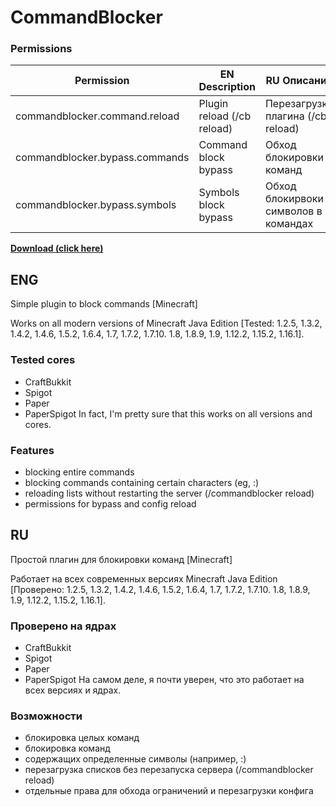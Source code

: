 # CommandBlocker

### Permissions
| Permission | EN Description | RU Описание |
| ------ | ------ | ------ |
| commandblocker.command.reload | Plugin reload (/cb reload) | Перезагрузка плагина (/cb reload) |
| commandblocker.bypass.commands | Command block bypass | Обход блокировки команд |
| commandblocker.bypass.symbols | Symbols block bypass | Обход блокирвоки символов в командах |

**[Download (click here)](https://github.com/Drygok/CommandBlocker/releases)**

## ENG

 Simple plugin to block commands [Minecraft]
 
Works on all modern versions of Minecraft Java Edition [Tested: 1.2.5, 1.3.2, 1.4.2, 1.4.6, 1.5.2, 1.6.4, 1.7, 1.7.2, 1.7.10. 1.8, 1.8.9, 1.9, 1.12.2, 1.15.2, 1.16.1]. 

### Tested cores 
- CraftBukkit
- Spigot
- Paper
- PaperSpigot
 In fact, I'm pretty sure that this works on all versions and cores.
### Features
- blocking entire commands
- blocking commands containing certain characters (eg, :)
- reloading lists without restarting the server (/commandblocker reload)
- permissions for bypass and config reload


## RU

 Простой плагин для блокировки команд [Minecraft]
 
Работает на всех современных версиях Minecraft Java Edition [Проверено: 1.2.5, 1.3.2, 1.4.2, 1.4.6, 1.5.2, 1.6.4, 1.7, 1.7.2, 1.7.10. 1.8, 1.8.9, 1.9, 1.12.2, 1.15.2, 1.16.1]. 

### Проверено на ядрах
- CraftBukkit
- Spigot
- Paper
- PaperSpigot
 На самом деле, я почти уверен, что это работает на всех версиях и ядрах.
### Возможности
- блокировка целых команд
- блокировка команд
- содержащих определенные символы (например, :)
- перезагрузка списков без перезапуска сервера (/commandblocker reload)
- отдельные права для обхода ограничений и перезагрузки конфига
